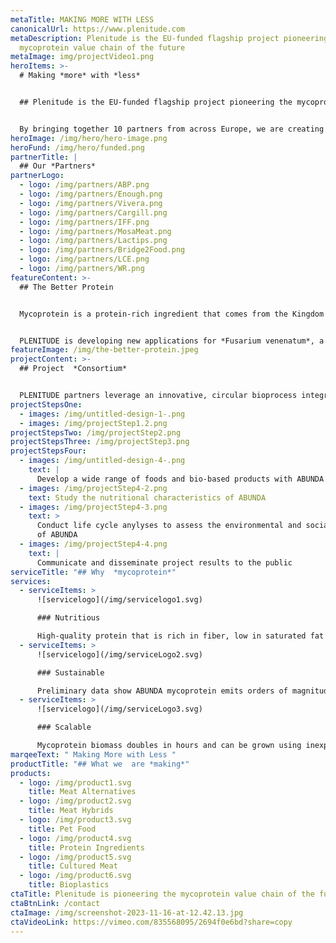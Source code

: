 ```yaml
---
metaTitle: MAKING MORE WITH LESS
canonicalUrl: https://www.plenitude.com
metaDescription: Plenitude is the EU-funded flagship project pioneering the
  mycoprotein value chain of the future
metaImage: img/projectVideo1.png
heroItems: >-
  # Making *more* with *less*


  ## Plenitude is the EU-funded flagship project pioneering the mycoprotein value chain of the future


  By bringing together 10 partners from across Europe, we are creating ultra-sustainable foods and bio-based products using an innovative, minimal-waste fermentation process
heroImage: /img/hero/hero-image.png
heroFund: /img/hero/funded.png
partnerTitle: |
  ## Our *Partners*
partnerLogo:
  - logo: /img/partners/ABP.png
  - logo: /img/partners/Enough.png
  - logo: /img/partners/Vivera.png
  - logo: /img/partners/Cargill.png
  - logo: /img/partners/IFF.png
  - logo: /img/partners/MosaMeat.png
  - logo: /img/partners/Lactips.png
  - logo: /img/partners/Bridge2Food.png
  - logo: /img/partners/LCE.png
  - logo: /img/partners/WR.png
featureContent: >-
  ## The Better Protein


  Mycoprotein is a protein-rich ingredient that comes from the Kingdom of Fungi—a hidden world of microorganisms with millions of species covering every surface of the planet. While some grow to form the fruiting bodies we know as mushrooms, others have different superpowers.


  PLENITUDE is developing new applications for *Fusarium venenatum*, a species with impressive nutritional, flavor, and texture profiles that can easily be used in place of animal proteins to support more sustainable and healthier diets.
featureImage: /img/the-better-protein.jpeg
projectContent: >-
  ## Project  *Consortium*


  PLENITUDE partners leverage an innovative, circular bioprocess integrating the production of bio ethanol and mycoprotein. The result is ABUNDA, an ingredient used to produce high quality foods and bio-based products that set new standards for both sustainability and scalability.
projectStepsOne:
  - images: /img/untitled-design-1-.png
  - images: /img/projectStep1.2.png
projectStepsTwo: /img/projectStep2.png
projectStepsThree: /img/projectStep3.png
projectStepsFour:
  - images: /img/untitled-design-4-.png
    text: |
      Develop a wide range of foods and bio-based products with ABUNDA
  - images: /img/projectStep4-2.png
    text: Study the nutritional characteristics of ABUNDA
  - images: /img/projectStep4-3.png
    text: >
      Conduct life cycle anylyses to assess the environmental and social impact
      of ABUNDA
  - images: /img/projectStep4-4.png
    text: |
      Communicate and disseminate project results to the public
serviceTitle: "## Why  *mycoprotein*"
services:
  - serviceItems: >
      ![servicelogo](/img/servicelogo1.svg)

      ### Nutritious

      High-quality protein that is rich in fiber, low in saturated fat and salt, and contains no cholesterol. It is also a good source of vitamins and minerals, including iron, calcium, and vitamin B12.
  - serviceItems: >
      ![servicelogo](/img/serviceLogo2.svg)

      ### Sustainable

      Preliminary data show ABUNDA mycoprotein emits orders of magnitude lower levels of greenhouse gas emissions and uses significantly less land and water than is needed to produce animal proteins.
  - serviceItems: >
      ![servicelogo](/img/serviceLogo3.svg)

      ### Scalable

      Mycoprotein biomass doubles in hours and can be grown using inexpensive inputs and widely available infrastructure. At scale, one cow’s worth of protein can be produced in just minutes.
marqeeText: " Making More with Less "
productTitle: "## What we  are *making*"
products:
  - logo: /img/product1.svg
    title: Meat Alternatives
  - logo: /img/product2.svg
    title: Meat Hybrids
  - logo: /img/product3.svg
    title: Pet Food
  - logo: /img/product4.svg
    title: Protein Ingredients
  - logo: /img/product5.svg
    title: Cultured Meat
  - logo: /img/product6.svg
    title: Bioplastics
ctaTitle: Plenitude is pioneering the mycoprotein value chain of the future
ctaBtnLink: /contact
ctaImage: /img/screenshot-2023-11-16-at-12.42.13.jpg
ctaVideoLink: https://vimeo.com/835568095/2694f0e6bd?share=copy
---
```

